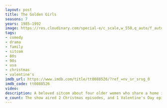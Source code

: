 ```yaml
---
layout: post
title: The Golden Girls
seasons: 7
years: 1985–1992
image: https://res.cloudinary.com/special-e/c_scale,w_550,q_auto/f_auto/Series%20posters/The_Golden_Girls.png
tags: 
- comedy
- drama
- family
- sitcom
- 80s
- 90s
- usa
- christmas
- valentine's
imdb_url: https://www.imdb.com/title/tt0088526/?ref_=nv_sr_srsg_0
imdb_code: tt0088526
video: 
description: A beloved sitcom about four older women who share a home in Miami, filled with laughter, love, and a lot of cheesecake.
e_count: The show aired 2 Christmas episodes, and 1 Valentine's Day episode.
---
```


